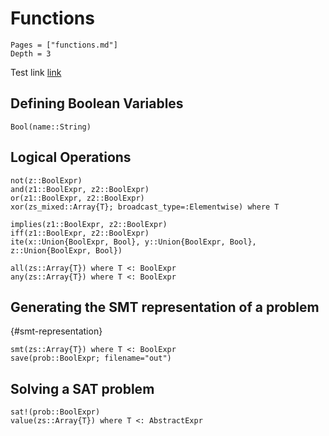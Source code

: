 # Functions
```@contents
Pages = ["functions.md"]
Depth = 3
```
Test link [link](#Logical-Operations)

## Defining Boolean Variables
```@docs
Bool(name::String)
```

## Logical Operations
```@docs
not(z::BoolExpr)
and(z1::BoolExpr, z2::BoolExpr)
or(z1::BoolExpr, z2::BoolExpr)
xor(zs_mixed::Array{T}; broadcast_type=:Elementwise) where T

implies(z1::BoolExpr, z2::BoolExpr)
iff(z1::BoolExpr, z2::BoolExpr)
ite(x::Union{BoolExpr, Bool}, y::Union{BoolExpr, Bool}, z::Union{BoolExpr, Bool})

all(zs::Array{T}) where T <: BoolExpr
any(zs::Array{T}) where T <: BoolExpr
```

## Generating the SMT representation of a problem
{#smt-representation}
```@docs
smt(zs::Array{T}) where T <: BoolExpr
save(prob::BoolExpr; filename="out")
```
## Solving a SAT problem

```@docs
sat!(prob::BoolExpr)
value(zs::Array{T}) where T <: AbstractExpr
```
